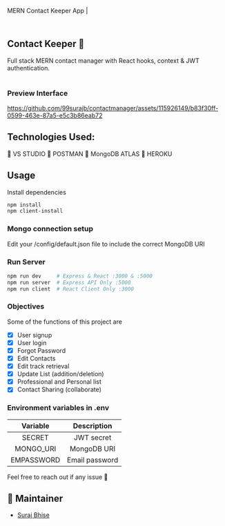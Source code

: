 MERN Contact Keeper App | <br><br>


# <h2>Contact Keeper :ledger:</h2>

Full stack MERN contact manager with React hooks, context & JWT authentication.<br>
<br>

### Preview Interface



https://github.com/99surajb/contactmanager/assets/115926149/b83f30ff-0599-463e-87a5-e5c3b86eab72



## Technologies Used:

:electric_plug: VS STUDIO :electric_plug: POSTMAN :electric_plug: MongoDB ATLAS :electric_plug: HEROKU <br>

## Usage

Install dependencies

```bash
npm install
npm client-install
```

### Mongo connection setup

Edit your /config/default.json file to include the correct MongoDB URI

### Run Server

```bash
npm run dev     # Express & React :3000 & :5000
npm run server  # Express API Only :5000
npm run client  # React Client Only :3000
```

### Objectives

Some of the functions of this project are

-   [x] User signup
-   [x] User login
-   [x] Forgot Password
-   [x] Edit Contacts
-   [x] Edit track retrieval
-   [x] Update List (addition/deletion)
-   [x] Professional and Personal list
-   [x] Contact Sharing (collaborate)

### Environment variables in .env

|  Variable  |  Description   |
| :--------: | :------------: |
|   SECRET   |   JWT secret   |
| MONGO_URI  |  MongoDB URI   |
| EMPASSWORD | Email password |

Feel free to reach out if any issue :raised_hands:

## :busts_in_silhouette: Maintainer

-   [Suraj Bhise](https://github.com/99surajb)
